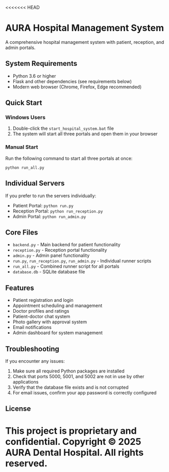 <<<<<<< HEAD
# AURA Hospital Management System

A comprehensive hospital management system with patient, reception, and admin portals.

## System Requirements

- Python 3.6 or higher
- Flask and other dependencies (see requirements below)
- Modern web browser (Chrome, Firefox, Edge recommended)

## Quick Start

### Windows Users
1. Double-click the `start_hospital_system.bat` file
2. The system will start all three portals and open them in your browser

### Manual Start
Run the following command to start all three portals at once:
```
python run_all.py
```




## Individual Servers

If you prefer to run the servers individually:

- Patient Portal: `python run.py`
- Reception Portal: `python run_reception.py`
- Admin Portal: `python run_admin.py`



## Core Files

- `backend.py` - Main backend for patient functionality
- `reception.py` - Reception portal functionality
- `admin.py` - Admin panel functionality
- `run.py`, `run_reception.py`, `run_admin.py` - Individual runner scripts
- `run_all.py` - Combined runner script for all portals
- `database.db` - SQLite database file

## Features

- Patient registration and login
- Appointment scheduling and management
- Doctor profiles and ratings
- Patient-doctor chat system
- Photo gallery with approval system
- Email notifications
- Admin dashboard for system management

## Troubleshooting

If you encounter any issues:

1. Make sure all required Python packages are installed
2. Check that ports 5000, 5001, and 5002 are not in use by other applications
3. Verify that the database file exists and is not corrupted
4. For email issues, confirm your app password is correctly configured

## License

This project is proprietary and confidential.
Copyright © 2025 AURA Dental Hospital. All rights reserved.
=======
